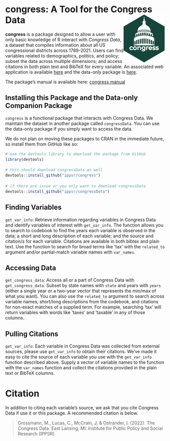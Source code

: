 
<!-- README.md is generated from README.Rmd. Please edit that file -->

# congress: A Tool for the Congress Data <img src="figures/congress.png" height="150" align="right"/>

**congress** is a package designed to allow a user with only basic
knowledge of R interact with *Congress Data*, a dataset that compiles
information about all US congressional districts across 1789-2021. Users
can find variables related to demographics, politics, and policy; subset
the data across multiple dimensions; and access citations in both plain
text and BibTeX for every variable. An associated web application is
available [here](https://congress.ippsr.msu.edu/congress/) and the
data-only package is [here](https://github.com/IPPSR/congressData).

The package’s manual is available here: [congress
manual](congressData_1.0_manual.pdf)

## Installing this Package and the Data-only Companion Package

`congress` is a functional package that interacts with Congress Data. We
maintain the dataset in another package called `congressData`. You can
use the data-only package if you simply want to access the data.

We do not plan on moving these packages to CRAN in the immediate future,
so install them from GitHub like so:

``` r
# use the devtools library to download the package from GitHub
library(devtools)

# this should download congressData as well
devtools::install_github("ippsr/congress")

# if there are issue or you only want to download congressData
devtools::install_github("ippsr/congressData")
```

## Finding Variables

`get_var_info`: Retrieve information regarding variables in Congress
Data and identify variables of interest with `get_var_info`. The
function allows you to search to codebook to find the years each
variable is observed in the data; a short and long description of each
variable; and the source and citation/s for each variable. Citations are
available in both bibtex and plain text. Use the function to search for
broad terms like ‘tax’ with the `related_to` argument and/or
partial-match variable names with `var_names`.

## Accessing Data

`get_congress_data`: Access all or a part of Congress Data with
`get_congress_data`. Subset by state names with `state` and years with
`years` (either a single year or a two-year vector that represents the
min/max of what you want). You can also use the `related_to` argument to
search across variable names, short/long descriptions from the codebook,
and citations for non-exact matches of a supplied term. For example,
searching ‘tax’ will return variables with words like ‘taxes’ and
‘taxable’ in any of those columns.

## Pulling Citations

`get_var_info`: Each variable in Congress Data was collected from
external sources, please use `get_var_info` to obtain their citations.
We’ve made it easy to cite the source of each variable you use with the
`get_var_info` function described above. Supply a vector of variable
names to the function with the `var_names` function and collect the
citations provided in the plain text or BibTeX columns.

# Citation

In addition to citing each variable’s source, we ask that you cite
Congress Data if use it or this package. A recommended citation is
below.

> Grossmann, M., Lucas, C., McCrain, J, & Ostrander, I. (2022). The
> Congress Data. East Lansing, MI: Institute for Public Policy and
> Social Research (IPPSR)
